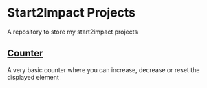 # Start2Impact Projects
A repository to store my start2impact projects


## [Counter](https://mightycoderx.github.io/start2impact-projects/counter/)

A very basic counter where you can increase, decrease or reset the displayed element

